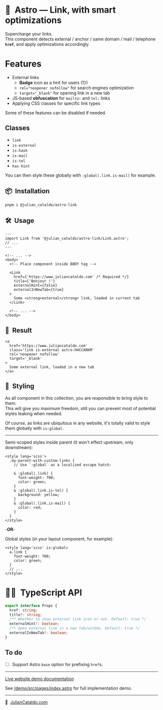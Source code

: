 # 🚀  Astro — Link, with smart optimizations

Supercharge your links.  
This component detects external / anchor / same domain / mail / telephone
**`href`**, and apply optimizations accordingly.

# Features

- External links
  - **Badge** icon as a hint for users (⎋)
  - `rel="noopener nofollow"` for search engines optimization
  - `target="_blank"` for opening link in a new tab
- JS-based **obfuscation** for `mailto:` and `tel:` links
- Applying CSS classes for specific link types

Some of these features can be disabled if needed.

## Classes

- `link`
- `is-external`
- `is-hash`
- `is-mail`
- `is-tel`
- `has-hint`

You can then style these globally with `:global(.link.is-mail)` for example.

## 📦  Installation

```sh
pnpm i @julian_cataldo/astro-link
```

## 🛠  Usage

```astro
---
import Link from '@julian_cataldo/astro-link/Link.astro';
// ...
---
```

```astro
<!-- ... -->
<body>
  <!-- Place component inside BODY tag -->

  <Link
    href={'https://www.juliancataldo.com' /* Required */}
    title={'Bonjour !'}
    externalHint={false}
    externalInNewTab={true}
  >
    Some <strong>external</strong> link, loaded in current tab
  </Link>

  <!-- ... -->
</body>
```

## 🎉  Result

```astro
<a
  href='https://www.juliancataldo.com'
  class='link is-external astro-H4CCARKM'
  rel='noopener nofollow'
  target='_blank'
>
  Some external link, loaded in a new tab
</a>
```

## 🎨  Styling

As all component in this collection, you are responsible to bring style to them.  
This will give you maximum freedom, still you can prevent most of potential styles leaking when needed.

Of course, as links are ubiquitous in any website, it's totally valid to style them globally with `is:global`.

---

Semi-scoped styles inside parent (it won't effect upstream, only downstream):

```astro
<style lang='scss'>
  .my-parent-with-custom-links {
    // Use `:global` as a localized escape hatch:

    & :global(.link) {
      font-weight: 700;
      color: green;
    }
    & :global(.link.is-tel) {
      background: yellow;
    }
    & :global(.link.is-mail) {
      color: red;
    }
  }
</style>
```

-**OR**-

Global styles (in your layout component, for example):

```astro
<style lang='scss' is:global>
  a.link {
    font-weight: 700;
    color: green;
  }
  // ...
</style>
```

# 👨‍🏭  TypeScript API

```ts
export interface Props {
  href: string;
  title?: string;
  /** Whether to show external link icon or not. Default: true */
  externalHint?: boolean;
  /** Open external link in a new tab/window. Default: true */
  externalInNewTab?: boolean;
}
```

## To do

- [ ] Support Astro `base` option for prefixing `href`s.

---

[Live website demo documentation](../../demo)

See [/demo/src/pages/index.astro](../../demo/src/pages/index.astro)
for full implementation demo.

---

🔗  [JulianCataldo.com](https://www.juliancataldo.com/)
